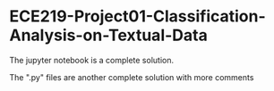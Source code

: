 # ECE219-Project01-Classification-Analysis-on-Textual-Data

The jupyter notebook is a complete solution.

The ".py" files are another complete solution with more comments

